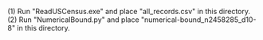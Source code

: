 (1) Run "ReadUSCensus.exe" and place "all_records.csv" in this directory.
(2) Run "NumericalBound.py" and place "numerical-bound_n2458285_d10-8" in this directory.
